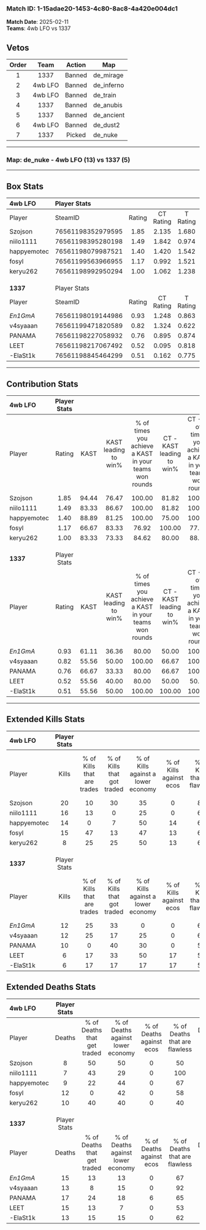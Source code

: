 ### Match ID: 1-15adae20-1453-4c80-8ac8-4a420e004dc1  
**Match Date**: 2025-02-11  
**Teams**: 4wb LFO vs 1337  

## Vetos  

| Order | Team | Action | Map |
| :---: | :--: | :----: | --- |
| 1 | 1337 | Banned | de_mirage |
| 2 | 4wb LFO | Banned | de_inferno |
| 3 | 4wb LFO | Banned | de_train |
| 4 | 1337 | Banned | de_anubis |
| 5 | 1337 | Banned | de_ancient |
| 6 | 4wb LFO | Banned | de_dust2 |
| 7 | 1337 | Picked | de_nuke |

---  

### **Map**: de_nuke - 4wb LFO (13) vs 1337 (5)  
---  

## Box Stats  

| **4wb LFO** | Player Stats      |        |           |          |       |       |       |         |        |      |     |
| :- | :- | :-: | :-: | :-: | :-: | :-: | :-: | :-: | :-: | :-: | :-: |
| Player      | SteamID           | Rating | CT Rating | T Rating | KAST  |  ADR  | Kills | Assists | Deaths | K/D  | HS% |
| Szojson     | 76561198352979595 |  1.85  |   2.135   |  1.680   | 94.44 | 113.7 |  20   |    3    |   8    | 2.50 | 65  |
| niilo1111   | 76561198395280198 |  1.49  |   1.842   |  0.974   | 83.33 | 78.5  |  16   |    2    |   7    | 2.29 | 31  |
| happyemotec | 76561198079987521 |  1.40  |   1.420   |  1.542   | 88.89 | 82.7  |  14   |    3    |   9    | 1.56 | 78  |
| fosyl       | 76561199563966955 |  1.17  |   0.992   |  1.521   | 66.67 | 76.1  |  15   |    2    |   12   | 1.25 | 66  |
| keryu262    | 76561198992950294 |  1.00  |   1.062   |  1.238   | 83.33 | 64.1  |   8   |    7    |   10   | 0.80 | 50  |
|             |                   |        |           |          |       |       |       |         |        |      |     |
|             |                   |        |           |          |       |       |       |         |        |      |     |
|             |                   |        |           |          |       |       |       |         |        |      |     |
| **1337**    | Player Stats      |        |           |          |       |       |       |         |        |      |     |
| Player      | SteamID           | Rating | CT Rating | T Rating | KAST  |  ADR  | Kills | Assists | Deaths | K/D  | HS% |
| _En1GmA_    | 76561198019144986 |  0.93  |   1.248   |  0.863   | 61.11 | 81.3  |  12   |    5    |   15   | 0.80 | 66  |
| v4syaaan    | 76561199471820589 |  0.82  |   1.324   |  0.622   | 55.56 | 51.0  |  12   |    0    |   13   | 0.92 | 50  |
| PANAMA      | 76561198227058932 |  0.76  |   0.895   |  0.874   | 66.67 | 66.9  |  10   |    4    |   17   | 0.59 | 40  |
| LEET        | 76561198217067492 |  0.52  |   0.095   |  0.818   | 55.56 | 54.1  |   6   |    6    |   15   | 0.40 | 66  |
| -ElaSt1k    | 76561198845464299 |  0.51  |   0.162   |  0.775   | 55.56 | 40.2  |   6   |    2    |   13   | 0.46 | 50  |
---  

## Contribution Stats  

| **4wb LFO** | Player Stats |       |                      |                                                        |                           |                                                             |                          |                                                            |
| :- | :-: | :-: | :-: | :-: | :-: | :-: | :-: | :-: |
| Player      |    Rating    | KAST  | KAST leading to win% | % of times you achieve a KAST in your teams won rounds | CT - KAST leading to win% | CT - % of times you achieve a KAST in your teams won rounds | T - KAST leading to win% | T - % of times you achieve a KAST in your teams won rounds |
| Szojson     |     1.85     | 94.44 |        76.47         |                         100.00                         |           81.82           |                           100.00                            |          66.67           |                           100.00                           |
| niilo1111   |     1.49     | 83.33 |        86.67         |                         100.00                         |           81.82           |                           100.00                            |          100.00          |                           100.00                           |
| happyemotec |     1.40     | 88.89 |        81.25         |                         100.00                         |           75.00           |                           100.00                            |          100.00          |                           100.00                           |
| fosyl       |     1.17     | 66.67 |        83.33         |                         76.92                          |          100.00           |                            77.78                            |          60.00           |                           75.00                            |
| keryu262    |     1.00     | 83.33 |        73.33         |                         84.62                          |           80.00           |                            88.89                            |          60.00           |                           75.00                            |
|             |              |       |                      |                                                        |                           |                                                             |                          |                                                            |
|             |              |       |                      |                                                        |                           |                                                             |                          |                                                            |
|             |              |       |                      |                                                        |                           |                                                             |                          |                                                            |
| **1337**    | Player Stats |       |                      |                                                        |                           |                                                             |                          |                                                            |
| Player      |    Rating    | KAST  | KAST leading to win% | % of times you achieve a KAST in your teams won rounds | CT - KAST leading to win% | CT - % of times you achieve a KAST in your teams won rounds | T - KAST leading to win% | T - % of times you achieve a KAST in your teams won rounds |
| _En1GmA_    |     0.93     | 61.11 |        36.36         |                         80.00                          |           50.00           |                           100.00                            |          28.57           |                           66.67                            |
| v4syaaan    |     0.82     | 55.56 |        50.00         |                         100.00                         |           66.67           |                           100.00                            |          42.86           |                           100.00                           |
| PANAMA      |     0.76     | 66.67 |        33.33         |                         80.00                          |           66.67           |                           100.00                            |          22.22           |                           66.67                            |
| LEET        |     0.52     | 55.56 |        40.00         |                         80.00                          |           50.00           |                            50.00                            |          37.50           |                           100.00                           |
| -ElaSt1k    |     0.51     | 55.56 |        50.00         |                         100.00                         |          100.00           |                           100.00                            |          37.50           |                           100.00                           |
---  

## Extended Kills Stats  

| **4wb LFO** | Player Stats |                            |                            |                                    |                         |                              |                                 |                                       |                    |           |
| :- | :-: | :-: | :-: | :-: | :-: | :-: | :-: | :-: | :-: | :-: |
| Player      |    Kills     | % of Kills that are trades | % of Kills that got traded | % of Kills against a lower economy | % of Kills against ecos | % of Kills that are flawless | % of Kills that are close duels | % of Kills that are assisted by flash | Pistol Round Kills | AWP Kills |
| Szojson     |      20      |             10             |             30             |                 35                 |            0            |              80              |                0                |                   0                   |         1          |     0     |
| niilo1111   |      16      |             13             |             0              |                 25                 |            0            |              63              |                6                |                   6                   |         5          |     8     |
| happyemotec |      14      |             0              |             7              |                 50                 |           14            |              64              |                7                |                   0                   |         2          |     0     |
| fosyl       |      15      |             47             |             13             |                 47                 |           13            |              60              |                7                |                   0                   |         0          |     0     |
| keryu262    |      8       |             25             |             25             |                 50                 |           13            |              63              |               13                |                   0                   |         2          |     0     |
|             |              |                            |                            |                                    |                         |                              |                                 |                                       |                    |           |
|             |              |                            |                            |                                    |                         |                              |                                 |                                       |                    |           |
|             |              |                            |                            |                                    |                         |                              |                                 |                                       |                    |           |
| **1337**    | Player Stats |                            |                            |                                    |                         |                              |                                 |                                       |                    |           |
| Player      |    Kills     | % of Kills that are trades | % of Kills that got traded | % of Kills against a lower economy | % of Kills against ecos | % of Kills that are flawless | % of Kills that are close duels | % of Kills that are assisted by flash | Pistol Round Kills | AWP Kills |
| _En1GmA_    |      12      |             25             |             33             |                 0                  |            0            |              67              |                0                |                   0                   |         4          |     0     |
| v4syaaan    |      12      |             25             |             17             |                 25                 |            0            |              67              |               17                |                   8                   |         0          |     0     |
| PANAMA      |      10      |             0              |             40             |                 30                 |            0            |              50              |               20                |                   0                   |         1          |     0     |
| LEET        |      6       |             17             |             33             |                 50                 |           17            |              50              |               33                |                   0                   |         0          |     0     |
| -ElaSt1k    |      6       |             17             |             17             |                 17                 |           17            |              50              |                0                |                   0                   |         1          |     1     |
## Extended Deaths Stats  

| **4wb LFO** | Player Stats |                             |                                   |                          |                               |                            |                           |               |
| :- | :-: | :-: | :-: | :-: | :-: | :-: | :-: | :-: |
| Player      |    Deaths    | % of Deaths that get traded | % of Deaths against lower economy | % of Deaths against ecos | % of Deaths that are flawless | % of Deaths that are close | % of Deaths while blinded | Deaths to AWP |
| Szojson     |      8       |             50              |                50                 |            0             |              50               |             13             |             0             |       1       |
| niilo1111   |      7       |             43              |                29                 |            0             |              100              |             0              |            14             |       0       |
| happyemotec |      9       |             22              |                44                 |            0             |              67               |             0              |             0             |       0       |
| fosyl       |      12      |              0              |                42                 |            0             |              58               |             17             |             0             |       0       |
| keryu262    |      10      |             40              |                40                 |            0             |              40               |             30             |             0             |       0       |
|             |              |                             |                                   |                          |                               |                            |                           |               |
|             |              |                             |                                   |                          |                               |                            |                           |               |
|             |              |                             |                                   |                          |                               |                            |                           |               |
| **1337**    | Player Stats |                             |                                   |                          |                               |                            |                           |               |
| Player      |    Deaths    | % of Deaths that get traded | % of Deaths against lower economy | % of Deaths against ecos | % of Deaths that are flawless | % of Deaths that are close | % of Deaths while blinded | Deaths to AWP |
| _En1GmA_    |      15      |             13              |                13                 |            0             |              67               |             13             |             7             |       2       |
| v4syaaan    |      13      |              8              |                15                 |            0             |              92               |             0              |             0             |       3       |
| PANAMA      |      17      |             24              |                18                 |            6             |              65               |             0              |             0             |       1       |
| LEET        |      15      |             13              |                 7                 |            0             |              53               |             7              |             0             |       1       |
| -ElaSt1k    |      13      |             15              |                15                 |            0             |              62               |             8              |             0             |       1       |

